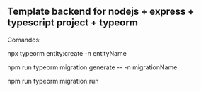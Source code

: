 ## Template backend for nodejs + express + typescript project + typeorm

Comandos:

npx typeorm entity:create -n entityName

npm run typeorm migration:generate -- -n migrationName

npm run typeorm migration:run
